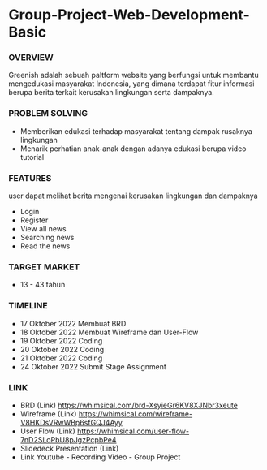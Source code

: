 # Group-Project-Web-Development-Basic
### OVERVIEW

Greenish adalah sebuah paltform website yang berfungsi untuk membantu mengedukasi masyarakat Indonesia, yang dimana terdapat fitur informasi berupa berita terkait kerusakan lingkungan serta dampaknya.

### PROBLEM SOLVING

- Memberikan edukasi terhadap masyarakat tentang dampak rusaknya lingkungan
- Menarik perhatian anak-anak dengan adanya edukasi berupa video tutorial

### FEATURES

user dapat melihat berita mengenai kerusakan lingkungan dan dampaknya

- Login
- Register
- View all news
- Searching news
- Read the news

### TARGET MARKET

- 13 - 43 tahun

### TIMELINE

- 17 Oktober 2022 Membuat BRD
- 18 Oktober 2022 Membuat Wireframe dan User-Flow
- 19 Oktober 2022 Coding
- 20 Oktober 2022 Coding
- 21 Oktober 2022 Coding
- 24 Oktober 2022 Submit Stage Assignment

### LINK
- BRD (Link)
https://whimsical.com/brd-XsyieGr6KV8XJNbr3xeute
- Wireframe (Link)
https://whimsical.com/wireframe-V8HKDsVRwWBp6sfGQJ4Ayy
- User Flow (Link)
https://whimsical.com/user-flow-7nD2SLoPbU8pJgzPcpbPe4
- Slidedeck Presentation (Link)
- Link Youtube - Recording Video - Group Project
